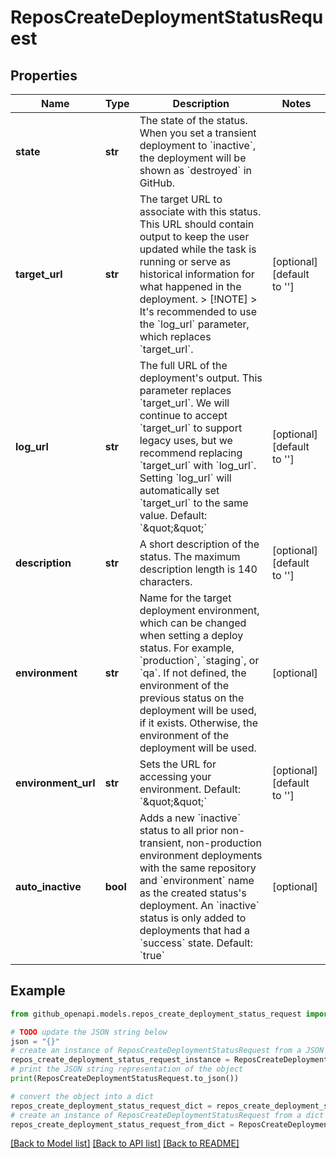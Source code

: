 # ReposCreateDeploymentStatusRequest


## Properties

Name | Type | Description | Notes
------------ | ------------- | ------------- | -------------
**state** | **str** | The state of the status. When you set a transient deployment to &#x60;inactive&#x60;, the deployment will be shown as &#x60;destroyed&#x60; in GitHub. | 
**target_url** | **str** | The target URL to associate with this status. This URL should contain output to keep the user updated while the task is running or serve as historical information for what happened in the deployment.  &gt; [!NOTE] &gt; It&#39;s recommended to use the &#x60;log_url&#x60; parameter, which replaces &#x60;target_url&#x60;. | [optional] [default to '']
**log_url** | **str** | The full URL of the deployment&#39;s output. This parameter replaces &#x60;target_url&#x60;. We will continue to accept &#x60;target_url&#x60; to support legacy uses, but we recommend replacing &#x60;target_url&#x60; with &#x60;log_url&#x60;. Setting &#x60;log_url&#x60; will automatically set &#x60;target_url&#x60; to the same value. Default: &#x60;\&quot;\&quot;&#x60; | [optional] [default to '']
**description** | **str** | A short description of the status. The maximum description length is 140 characters. | [optional] [default to '']
**environment** | **str** | Name for the target deployment environment, which can be changed when setting a deploy status. For example, &#x60;production&#x60;, &#x60;staging&#x60;, or &#x60;qa&#x60;. If not defined, the environment of the previous status on the deployment will be used, if it exists. Otherwise, the environment of the deployment will be used. | [optional] 
**environment_url** | **str** | Sets the URL for accessing your environment. Default: &#x60;\&quot;\&quot;&#x60; | [optional] [default to '']
**auto_inactive** | **bool** | Adds a new &#x60;inactive&#x60; status to all prior non-transient, non-production environment deployments with the same repository and &#x60;environment&#x60; name as the created status&#39;s deployment. An &#x60;inactive&#x60; status is only added to deployments that had a &#x60;success&#x60; state. Default: &#x60;true&#x60; | [optional] 

## Example

```python
from github_openapi.models.repos_create_deployment_status_request import ReposCreateDeploymentStatusRequest

# TODO update the JSON string below
json = "{}"
# create an instance of ReposCreateDeploymentStatusRequest from a JSON string
repos_create_deployment_status_request_instance = ReposCreateDeploymentStatusRequest.from_json(json)
# print the JSON string representation of the object
print(ReposCreateDeploymentStatusRequest.to_json())

# convert the object into a dict
repos_create_deployment_status_request_dict = repos_create_deployment_status_request_instance.to_dict()
# create an instance of ReposCreateDeploymentStatusRequest from a dict
repos_create_deployment_status_request_from_dict = ReposCreateDeploymentStatusRequest.from_dict(repos_create_deployment_status_request_dict)
```
[[Back to Model list]](../README.md#documentation-for-models) [[Back to API list]](../README.md#documentation-for-api-endpoints) [[Back to README]](../README.md)


